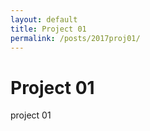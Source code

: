 ```yaml
---
layout: default
title: Project 01
permalink: /posts/2017proj01/
---
```


<div class="row">
  <div class="col-auto">
    <h1> Project 01 </h1>
    <p> project 01</p>
  </div>
</div>
